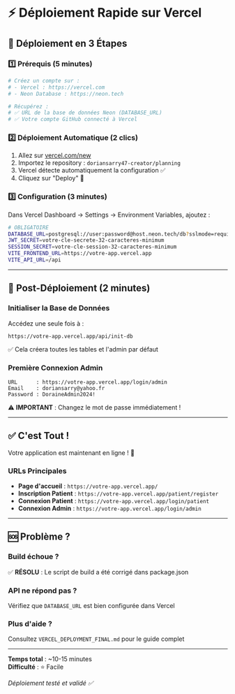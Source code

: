 # ⚡ Déploiement Rapide sur Vercel

## 🚀 Déploiement en 3 Étapes

### 1️⃣ Prérequis (5 minutes)
```bash
# Créez un compte sur :
# - Vercel : https://vercel.com
# - Neon Database : https://neon.tech

# Récupérez :
# ✅ URL de la base de données Neon (DATABASE_URL)
# ✅ Votre compte GitHub connecté à Vercel
```

### 2️⃣ Déploiement Automatique (2 clics)
1. Allez sur [vercel.com/new](https://vercel.com/new)
2. Importez le repository : `doriansarry47-creator/planning`
3. Vercel détecte automatiquement la configuration ✅
4. Cliquez sur "Deploy" 🚀

### 3️⃣ Configuration (3 minutes)
Dans Vercel Dashboard → Settings → Environment Variables, ajoutez :

```bash
# OBLIGATOIRE
DATABASE_URL=postgresql://user:password@host.neon.tech/db?sslmode=require
JWT_SECRET=votre-cle-secrete-32-caracteres-minimum
SESSION_SECRET=votre-cle-session-32-caracteres-minimum
VITE_FRONTEND_URL=https://votre-app.vercel.app
VITE_API_URL=/api
```

---

## 🎯 Post-Déploiement (2 minutes)

### Initialiser la Base de Données
Accédez une seule fois à :
```
https://votre-app.vercel.app/api/init-db
```
✅ Cela créera toutes les tables et l'admin par défaut

### Première Connexion Admin
```
URL      : https://votre-app.vercel.app/login/admin
Email    : doriansarry@yahoo.fr
Password : DoraineAdmin2024!
```
⚠️ **IMPORTANT** : Changez le mot de passe immédiatement !

---

## ✅ C'est Tout !

Votre application est maintenant en ligne ! 🎉

### URLs Principales
- **Page d'accueil** : `https://votre-app.vercel.app/`
- **Inscription Patient** : `https://votre-app.vercel.app/patient/register`
- **Connexion Patient** : `https://votre-app.vercel.app/login/patient`
- **Connexion Admin** : `https://votre-app.vercel.app/login/admin`

---

## 🆘 Problème ?

### Build échoue ?
✅ **RÉSOLU** : Le script de build a été corrigé dans package.json

### API ne répond pas ?
Vérifiez que `DATABASE_URL` est bien configurée dans Vercel

### Plus d'aide ?
Consultez `VERCEL_DEPLOYMENT_FINAL.md` pour le guide complet

---

**Temps total** : ~10-15 minutes  
**Difficulté** : ⭐ Facile

*Déploiement testé et validé ✅*
